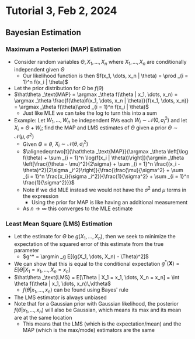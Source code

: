 # Tutorial 3, Feb 2, 2024

## Bayesian Estimation

### Maximum a Posteriori (MAP) Estimation

* Consider random variables $\Theta, X_1, \dots, X_n$ where $X_1, \dots, X_n$ are conditionally independent given $\Theta$
	* Our likelihood function is then $f(x_1, \dots, x_n | \theta) = \prod _{i = 1}^n f(x_i | \theta)$
* Let the prior distribution for $\Theta$ be $f(\theta)$
* $\hat\theta _\text{MAP} = \argmax _\theta f(\theta | x_1, \dots, x_n) = \argmax _\theta \frac{f(\theta)f(x_1, \dots, x_n | \theta)}{f(x_1, \dots, x_n)} = \argmax _\theta f(\theta)\prod _{i = 1}^n f(x_i | \theta)$
	* Just like MLE we can take the log to turn this into a sum
* Example: Let $W_1, \dots, W_n$ be independent RVs each $W_i \sim \mathcal N(0, \sigma _i^2)$ and let $X_i = \Theta + W_i$; find the MAP and LMS estimates of $\Theta$ given a prior $\Theta \sim \mathcal N(\mu, \sigma^2)$
	* Given $\Theta = \theta$, $X_i \sim \mathcal N(\theta, \sigma _i^2)$
	* $\alignedeqntwo[t]{\hat\theta _\text{MAP}}{\argmax _\theta \left[\log f(\theta) + \sum _{i = 1}^n \log(f(x_i | \theta))\right]}{\argmin _\theta \left[\frac{(\theta - \mu)^2}{2\sigma} + \sum _{i = 1}^n \frac{(x_i - \theta)^2}{2\sigma _i^2}\right]}{\frac{\frac{\mu}{\sigma^2} + \sum _{i = 1}^n \frac{x_i}{\sigma _i^2}}{\frac{1}{\sigma^2} + \sum _{i = 1}^n \frac{1}{\sigma^2}}}$
	* Note if we did MLE instead we would not have the $\sigma^2$ and $\mu$ terms in the expression
		* Using the prior for MAP is like having an additional measurement
	* As $n \to \infty$ this converges to the MLE estimate

### Least Mean Square (LMS) Estimation

* Let the estimate for $\Theta$ be $g(X_1, \dots, X_n)$, then we seek to minimize the expectation of the squared error of this estimate from the true parameter
	* $g^* = \argmin _g E[(g(X_1, \dots, X_n) - \Theta)^2]$
* We can show that this is equal to the conditional expectation $g^*(\bm X) = E[\Theta | X_1 = x_1, \dots, X_n = x_n]$
* $\hat\theta _\text{LMS} = E[\Theta | X_1 = x_1, \dots, X_n = x_n] = \int \theta f(\theta | x_1, \dots, x_n)\,\dtheta$
	* $f(\theta | x_1, \dots, x_n)$ can be found using Bayes' rule
* The LMS estimator is always unbiased
* Note that for a Gaussian prior with Gaussian likelihood, the posterior $f(\theta | x_1, \dots, x_n)$ will also be Gaussian, which means its max and its mean are at the same location
	* This means that the LMS (which is the expectation/mean) and the MAP (which is the max/mode) estimators are the same

